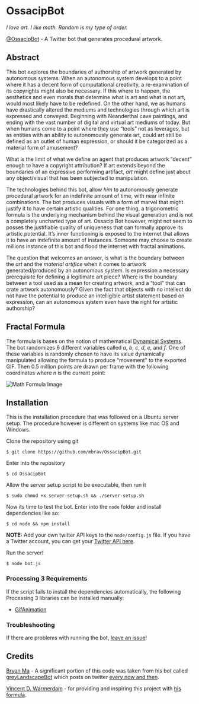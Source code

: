 # OssacipBot
*I love art. I like math. Random is my type of order.*

[@OssacipBot](https://twitter.com/OssacipBot) - A Twitter bot that generates procedural artwork.

## Abstract

This bot explores the boundaries of authorship of artwork generated by autonomous systems. When an autonomous system develops to a point where it has a decent form of computational creativity, a re-examination of its copyrights might also be necessary. If this where to happen, the aesthetics and even morals that determine what is art and what is not art, would most likely have to be redefined. On the other hand, we as humans have drastically altered the mediums and technologies through which art is expressed and conveyed. Beginning with Neanderthal cave paintings, and ending with the vast number of digital and virtual art mediums of today. But when humans come to a point where they use “tools” not as leverages, but as entities with an ability to autonomously generate art, could art still be defined as an outlet of human expression, or should it be categorized as a material form of amusement?

What is the limit of what we define an agent that produces artwork “decent” enough to have a copyright attribution? If art extends beyond the boundaries of an expressive performing artifact, *art* might define just about any object/visual that has been subjected to manipulation.

The technologies behind this bot, allow *him* to autonomously generate procedural artwork for an indefinite amount of time, with near infinite combinations. The bot produces visuals with a form of marvel that might justify it to have certain artistic qualities. For one thing, a trigonometric formula is the underlying mechanism behind the visual generation and is not a completely uncharted type of art. Ossacip Bot however, might not seem to posses the justifiable quality of uniqueness that can formally approve its artistic potential. It’s inner functioning is exposed to the internet that allows it to have an indefinite amount of instances. Someone may choose to create millions instance of this bot and flood the internet with fractal animations.

The question that welcomes an answer, is what is the boundary between the *art* and the *material artifice* when it comes to artwork generated/produced by an autonomous system. Is expression a necessary prerequisite for defining a legitimate art piece? Where is the boundary between a tool used as a mean for creating artwork, and a “tool” that can crate artwork autonomously? Given the fact that objects with no intellect do not have the potential to produce an intelligible artist statement based on expression, can an autonomous system even have the right for artistic authorship?

## Fractal Formula
The formula is bases on the notion of mathematical [Dynamical Systems](https://en.wikipedia.org/wiki/Dynamical_system). The bot randomizes 6 different variables called *a*, *b*, *c*, *d*, *e*, and *f*. One of these variables is randomly chosen to have its value dynamically manipulated allowing the formula to produce "movement" to the exported GIF. Then 0.5 million points are drawn per frame with the following coordinates where *n* is the current point:

![Math Formula Image](https://i.imgur.com/Kk5R18t.png)

## Installation
This is the installation procedure that was followed on a Ubuntu server setup. The procedure however is different on systems like mac OS and Windows.

Clone the repository using git
```
$ git clone https://github.com/mbrav/OssacipBot.git
```

Enter into the repository

```
$ cd OssacipBot
```

Allow the server setup script to be executable, then run it

```
$ sudo chmod +x server-setup.sh && ./server-setup.sh
```

Now its time to test the bot.
Enter into the ```node``` folder and install dependencies like so:

```
$ cd node && npm install
```

**NOTE:** Add your own twitter API keys to the ```node/config.js``` file. If you have a Twitter account, you can get your [Twitter API here](https://apps.twitter.com/).

Run the server!
```
$ node bot.js
```

### Processing 3 Requirements
If the script fails to install the dependencies automatically, the following Processing 3 libraries can be installed manually:
* [GifAnimation](https://github.com/01010101/GifAnimation/)

### Troubleshooting
If there are problems with running the bot, [leave an issue](https://github.com/mbrav/OssacipBot/issues)!

## Credits
[Bryan Ma](https://twitter.com/whoisbma) - A significant portion of this code was taken from his bot called [greyLandscapeBot](https://github.com/whoisbma/greyLandscapeBot-EC2) which posts on twitter [every now and then](https://twitter.com/greyLandscapes).

[Vincent D. Warmerdam](https://twitter.com/fishnets88) - for providing and inspiring this project with [his formula](http://koaning.io/fluctuating-repetition.html).
